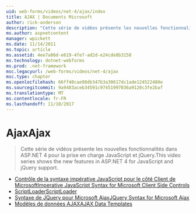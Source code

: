 ```yaml
---
uid: web-forms/videos/net-4/ajax/index
title: AJAX | Documents Microsoft
author: rick-anderson
description: "Cette série de vidéos présente les nouvelles fonctionnalités dans ASP.NET 4 pour la prise en charge JavaScript et jQuery."
ms.author: aspnetcontent
manager: wpickett
ms.date: 11/14/2011
ms.topic: article
ms.assetid: 4ee7a86d-e619-4fe7-ad2d-e24cde8b3158
ms.technology: dotnet-webforms
ms.prod: .net-framework
msc.legacyurl: /web-forms/videos/net-4/ajax
msc.type: chapter
ms.openlocfilehash: 66ff40cae98db347b3a30617dc1ade124522480e
ms.sourcegitcommit: 9a9483aceb34591c97451997036a9120c3fe2baf
ms.translationtype: MT
ms.contentlocale: fr-FR
ms.lasthandoff: 11/10/2017
---
```

<a name="ajax"></a><span data-ttu-id="dfa46-103">Ajax</span><span class="sxs-lookup"><span data-stu-id="dfa46-103">Ajax</span></span>
====================
> <span data-ttu-id="dfa46-104">Cette série de vidéos présente les nouvelles fonctionnalités dans ASP.NET 4 pour la prise en charge JavaScript et jQuery.</span><span class="sxs-lookup"><span data-stu-id="dfa46-104">This video series shows the new features in ASP.NET 4 for JavaScript and jQuery support.</span></span>


- [<span data-ttu-id="dfa46-105">Contrôle de la syntaxe impérative JavaScript pour le côté Client de Microsoft</span><span class="sxs-lookup"><span data-stu-id="dfa46-105">Imperative JavaScript Syntax for Microsoft Client Side Controls</span></span>](aspnet-4-quick-hit-imperative-javascript-syntax-for-microsoft-client-side-controls.md)
- [<span data-ttu-id="dfa46-106">ScriptLoader</span><span class="sxs-lookup"><span data-stu-id="dfa46-106">ScriptLoader</span></span>](aspnet-4-quick-hit-the-scriptloader.md)
- [<span data-ttu-id="dfa46-107">Syntaxe de JQuery pour Microsoft Ajax</span><span class="sxs-lookup"><span data-stu-id="dfa46-107">JQuery Syntax for Microsoft Ajax</span></span>](aspnet-4-quick-hit-jquery-syntax-for-microsoft-ajax.md)
- [<span data-ttu-id="dfa46-108">Modèles de données AJAX</span><span class="sxs-lookup"><span data-stu-id="dfa46-108">AJAX Data Templates</span></span>](aspnet-4-quick-hit-ajax-data-templates.md)
